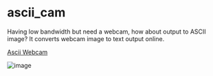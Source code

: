 # ascii_cam

Having low bandwidth but need a webcam, how about output to ASCII image?
It converts webcam image to text output online.

[Ascii Webcam](https://wingsmaker.github.io/crypto/ascii-cam.html)

![image](https://user-images.githubusercontent.com/32192638/123249539-a391b280-d51b-11eb-818a-69a9e033c02d.png)
